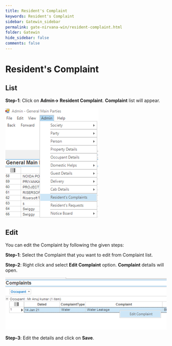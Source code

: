 ```yaml
---
title: Resident's Complaint 
keywords: Resident's Complaint
sidebar: Gatewin_sidebar
permalink: gate-nirvana-win/resident-complaint.html
folder: Gatewin
hide_sidebar: false
comments: false
---
```


# Resident's Complaint


## List

**Step-1**: Click on **Admin-> Resident Complaint**. **Complaint** list will appear.


![](/images/ListofComplaintwin.png)


## Edit


You can edit the Complaint by following the given steps:

**Step-1**: Select the Complaint that you want to edit from Complaint list.

**Step-2**: Right click and select **Edit Complaint** option. **Complaint** details will open.
                                
![](/images/ListofComplaint-SelectMenuwin.png)

**Step-3**: Edit the details and click on **Save**.
